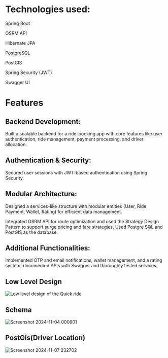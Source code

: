 # Technologies used: 
Spring Boot

OSRM API

Hibernate JPA

PostgreSQL

PostGIS

Spring Security (JWT)

Swagger UI

# Features

## Backend Development: 

Built a scalable backend for a ride-booking app with core features like user authentication, ride 
management, payment processing, and driver allocation. 

## Authentication & Security: 

Secured user sessions with JWT-based authentication using Spring Security. 

## Modular Architecture: 

Designed a services-like structure with modular entities (User, Ride, Payment, Wallet, Rating) for 
efficient data management.

Integrated OSRM API for route optimization and used the Strategy Design Pattern to support surge pricing and fare strategies. 
Used Postgre SQL and PostGIS as the database.

## Additional Functionalities:

Implemented OTP and email notifications, wallet management, and a rating system; documented 
APIs with Swagger and thoroughly tested services. 

## Low Level Design

![Low level design of the Quick ride](https://github.com/user-attachments/assets/b4ca6c3b-0538-4345-b6a4-eece322338fa)

## Schema

![Screenshot 2024-11-04 000901](https://github.com/user-attachments/assets/deaa21c5-2b49-4bff-aa02-232878cdcacf)

## PostGis(Driver Location)

![Screenshot 2024-11-07 232702](https://github.com/user-attachments/assets/87c174de-3529-4fc9-8f21-1ada81318ae0)
